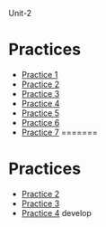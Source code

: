  Unit-2
# Practices 

- [Practice 1]()
- [Practice 2](./practice2.md)
- [Practice 3](./practice3.md)
- [Practice 4]()
- [Practice 5](./practice5.md)
- [Practice 6](./practice6.md)
- [Practice 7]()
=======
# Practices

- [Practice 2](https://github.com/ErwinHoward/BigDataITT/blob/Unit-1/Practices/Practice2.scala)
- [Practice 3](https://github.com/ErwinHoward/BigDataITT/blob/Unit-1/Practices/practice3.scala)
- [Practice 4](https://github.com/ErwinHoward/BigDataITT/blob/Unit-1/Practices/practice4.scala)
 develop
